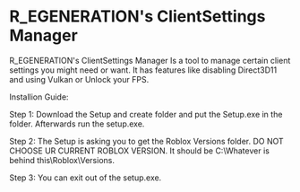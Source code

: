 # **R_EGENERATlON's ClientSettings Manager**
R_EGENERATlON's ClientSettings Manager Is a tool to manage certain client settings you might need or want. It has features like disabling Direct3D11 and using Vulkan or Unlock your FPS.

Installion Guide: 

Step 1: Download the Setup and create folder and put the Setup.exe in the folder. Afterwards run the setup.exe.

Step 2: The Setup is asking you to get the Roblox Versions folder. DO NOT CHOOSE UR CURRENT ROBLOX VERSION. It should be C:\Whatever is behind this\Roblox\Versions.

Step 3: You can exit out of the setup.exe.

